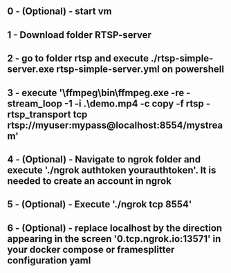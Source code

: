 ## 0 - (Optional) - start vm

## 1 - Download folder RTSP-server

## 2 - go to folder rtsp and execute ./rtsp-simple-server.exe rtsp-simple-server.yml on powershell

## 3 - execute '\ffmpeg\bin\ffmpeg.exe -re -stream_loop -1 -i .\demo.mp4 -c copy -f rtsp -rtsp_transport tcp rtsp://myuser:mypass@localhost:8554/mystream'

## 4 - (Optional) -  Navigate to ngrok folder and execute './ngrok authtoken yourauthtoken'. It is needed to create an account in ngrok

## 5 - (Optional) - Execute './ngrok tcp 8554'

## 6 - (Optional) - replace localhost by the direction appearing in the screen '0.tcp.ngrok.io:13571' in your docker compose or framesplitter configuration yaml
